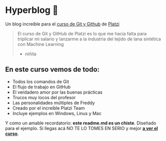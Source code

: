 # Hyperblog 💚
Un blog increíble para el [curso de Git y Github](https://platzi.com/cursos/git-github/ "curso de Git y Github") de [Platzi](https://platzi.com/ "Platzi")
> El curso de Git y GitHub de Platzi es lo que me hacía falta para triplicar mi salario y lanzarme a la industria del tejido de lana sintética con Machine Learning
> - niñita

## En este curso vemos de todo:
* Todos los comandos de Git
* El flujo de trabajo en GitHub
* El verdadero amor por las buenas prácticas
* Trucos muy locos del profesor
* Las personalidades múltiples de Freddy
* Creado por el increíble Platzi Team
* Incluye ejemplos en Windows, Linus y Mac

Y como un amable recordatorio: **este readme.md es un chiste**. Diseñado para el ejemplo. Si llegas acá NO TE LO TOMES EN SERIO y mejor [**a ver el curso**](https://platzi.com/cursos/git-github/ "a ver el curso").
